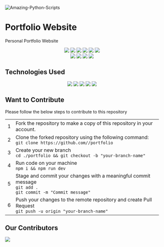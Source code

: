 ![Amazing-Python-Scripts](https://socialify.git.ci/kartikjoshi267/portfolio/image?description=1&forks=1&issues=1&language=1&logo=https://avatars.githubusercontent.com/u/96565730?v=4&owner=1&pulls=1&stargazers=1)

# Portfolio Website
Personal Portfolio Website

<p align="center">
      <img src="https://komarev.com/ghpvc/?username=kartikjoshi267&color=green">
      <img src="https://img.shields.io/github/license/kartikjoshi267/portfolio?style=for-the-badge" />
      <img src="https://img.shields.io/github/issues/kartikjoshi267/portfolio?style=for-the-badge" />
      <img src="https://img.shields.io/github/last-commit/kartikjoshi267/portfolio?style=for-the-badge" />
      <img src="https://img.shields.io/github/stars/kartikjoshi267/portfolio?style=for-the-badge" />
      <img src="https://img.shields.io/github/contributors/kartikjoshi267/portfolio?style=for-the-badge" /><br>
      <img src="https://img.shields.io/github/issues-pr/kartikjoshi267/portfolio?style=for-the-badge" />
      <img src="https://img.shields.io/github/issues-pr-raw/kartikjoshi267/portfolio?style=for-the-badge" />
      <img src="https://img.shields.io/github/issues-closed-raw/kartikjoshi267/portfolio?style=for-the-badge" />
      <img src="https://img.shields.io/github/forks/kartikjoshi267/portfolio?style=for-the-badge" />
</p>

## Technologies Used
<p align="center">
  <img src="https://img.shields.io/badge/react-%2320232a.svg?style=for-the-badge&logo=react&logoColor=%2361DAFB">
  <img src="https://img.shields.io/badge/React_Router-CA4245?style=for-the-badge&logo=react-router&logoColor=white">
  <img src="https://img.shields.io/badge/threejs-black?style=for-the-badge&logo=three.js&logoColor=white">
  <img src="https://img.shields.io/badge/vite-%23646CFF.svg?style=for-the-badge&logo=vite&logoColor=white">
  <img src="https://img.shields.io/badge/tailwindcss-%2338B2AC.svg?style=for-the-badge&logo=tailwind-css&logoColor=white">
</p>

## Want to Contribute
Please follow the below steps to contribute to this repository
<table>
  <tr>
    <td> 1 </td>
    <td> Fork the repository to make a copy of this repository in your account. </td>
  </tr>
  
  <tr>
    <td> 2 </td>
    <td> Clone the forked repository using the following command: <br/> 
      <code>git clone https://github.com/<your-username>/portfolio</code>
    </td>
  </tr>
  
  <tr>
    <td> 3 </td>
    <td> Create your new branch 
      <br />
      <code>cd ./portfolio && git checkout -b "your-branch-name"</code>
    </td>
  </tr>
  
  <tr>
    <td> 4 </td>
    <td> Run code on your machine 
      <br />
      <code>npm i && npm run dev</code>
    </td>
  </tr>
  
  <tr>
    <td> 5 </td>
    <td> Stage and commit your changes with a meaningful commit message
      <br />
      <code>git add .</code>
      <br />
      <code>git commit -m "Commit message"</code>
    </td>
  </tr>
  
  <tr>
    <td> 6 </td>
    <td> Push your changes to the remote repository and create Pull Request
      <br />
      <code>git push -u origin "your-branch-name"</code>
    </td>
  </tr>
</table>

## Our Contributors
<a href="https://github.com/kartikjoshi267/portfolio/graphs/contributors">
  <img align="center" src="https://contrib.rocks/image?max=100&repo=kartikjoshi267/portfolio" />
</a>
